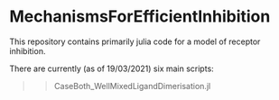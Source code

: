 # MechanismsForEfficientInhibition
This repository contains primarily julia code for a model of receptor inhibition.

There are currently (as of 19/03/2021) six main scripts:

>> CaseBoth_WellMixedLigandDimerisation.jl

